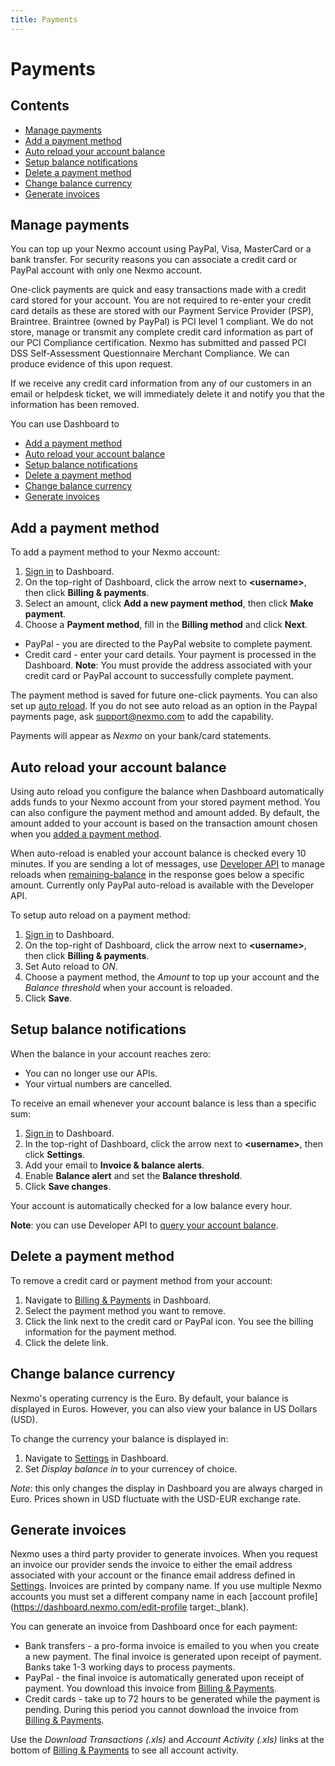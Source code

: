 ```yaml
---
title: Payments
---
```


# Payments

## Contents

* [Manage payments](#manage-payments)
* [Add a payment method](#add-a-payment-method)
* [Auto reload your account balance](#auto-reload-your-account-balance)
* [Setup balance notifications](#setup-balance-notifications)
* [Delete a payment method](#delete-a-payment-method)
* [Change balance currency](#change-balance-currency)
* [Generate invoices](#generate-invoices)

## Manage payments

You can top up your Nexmo account using PayPal, Visa, MasterCard or a bank transfer. For security reasons you can associate a credit card or PayPal account with only one Nexmo account.

One-click payments are quick and easy transactions made with a credit card stored for your account. You are not required to re-enter your credit card details as these are stored with our Payment Service Provider (PSP), Braintree. Braintree (owned by PayPal) is PCI level 1 compliant. We do not store, manage or transmit any complete credit card information as part of our PCI Compliance certification. Nexmo has submitted and passed PCI DSS Self-Assessment Questionnaire Merchant Compliance. We can produce evidence of this upon request.

If we receive any credit card information from any of our customers in an email or helpdesk ticket, we will immediately delete it and notify you that the information has been removed.

You can use Dashboard to

* [Add a payment method](#add_payment_method)
* [Auto reload your account balance](#auto_reload )
* [Setup balance notifications](#notifications)
* [Delete a payment method](#delete_payment)
* [Change balance currency](#change_balance_currency)
* [Generate invoices](#invoices)

## Add a payment method

To add a payment method to your Nexmo account:

1. [Sign in](https://dashboard.nexmo.com/sign-in) to Dashboard.
1. On the top-right of Dashboard, click the arrow next to **&lt;username>**, then click **Billing & payments**.
2. Select an amount, click **Add a new payment method**, then click **Make payment**.
3. Choose a **Payment method**, fill in the **Billing method** and click **Next**.

  * PayPal - you are directed to the PayPal website to complete payment.
  * Credit card - enter your card details. Your payment is processed in the Dashboard.
  **Note**: You must provide the address associated with your credit card or PayPal account to successfully complete payment.

The payment method is saved for future one-click payments. You can also set up [auto reload](#auto_reload). If you do not see auto reload as an option in the Paypal payments page, ask support@nexmo.com to add the capability.

Payments will appear as *Nexmo* on your bank/card statements.

## Auto reload your account balance

Using auto reload you configure the balance when Dashboard automatically adds funds to your Nexmo account from your stored payment method. You can also configure the payment method and amount added. By default, the amount added to your account is based on the transaction amount chosen when you [added a payment method](#add_payment_method).

When auto-reload is enabled your account balance is checked every 10 minutes. If you are sending a lot of messages, use [Developer API](/api/developer/account#top-up) to manage reloads when [remaining-balance](/api/sms#remaining-balance) in the response goes below a specific amount. Currently only PayPal auto-reload is available with the Developer API.

To setup auto reload on a payment method:

1. [Sign in](https://dashboard.nexmo.com/sign-in) to Dashboard.
2. On the top-right of Dashboard, click the arrow next to **&lt;username&gt;**, then click **Billing & payments**.
3. Set Auto reload to *ON*.
4. Choose a payment method, the *Amount* to top up your account and the *Balance threshold* when your account is reloaded.
5. Click **Save**.

## Setup balance notifications

When the balance in your account reaches zero:

* You can no longer use our APIs.
* Your virtual numbers are cancelled.

To receive an email whenever your account balance is less than a specific sum:

1. [Sign in](https://dashboard.nexmo.com/sign-in) to Dashboard.
3. In the top-right of Dashboard, click the arrow next to **&lt;username>**, then click **Settings**.
3. Add your email to **Invoice & balance alerts**.
4. Enable **Balance alert** and set the **Balance threshold**.
4. Click **Save changes**.

Your account is automatically checked for a low balance every hour.

**Note**: you can use Developer API to [query your account balance](/api/developer/account#get-balance).

## Delete a payment method

To remove a credit card or payment method from your account:

1. Navigate to [Billing & Payments](https://dashboard.nexmo.com/billing-and-payments/billing-information) in Dashboard.
2. Select the payment method you want to remove.
3. Click the link next to the credit card or PayPal icon.
  You see the billing information for the payment method.
4. Click the delete link.

## Change balance currency

Nexmo's operating currency is the Euro. By default, your balance is displayed in Euros. However, you can also view your balance in US Dollars (USD).

To change the currency your balance is displayed in:

1. Navigate to [Settings](https://dashboard.nexmo.com/billing-and-payments/settings) in Dashboard.
2. Set *Display balance in* to your currencey of choice.

*Note*: this only changes the display in Dashboard you are always charged in Euro. Prices shown in USD fluctuate with the USD-EUR exchange rate.

## Generate invoices

Nexmo uses a third party provider to generate invoices. When you request an invoice our provider sends the invoice to either the  email address associated with your account or the finance email address defined in [Settings](https://dashboard.nexmo.com/billing-and-payments/settings). Invoices are printed by company name. If you use multiple Nexmo accounts you must set a different company name in each [account profile](https://dashboard.nexmo.com/edit-profile target:_blank).

You can generate an invoice from Dashboard once for each payment:

* Bank transfers - a pro-forma invoice is emailed to you when you create a new payment. The final invoice is generated upon receipt of payment. Banks take 1-3 working days to process payments.
* PayPal - the final invoice is automatically generated upon receipt of payment. You download this invoice from [Billing & Payments](https://dashboard.nexmo.com/billing-and-payments).
* Credit cards - take up to 72 hours to be generated while the payment is pending. During this period you cannot download the invoice from [Billing & Payments](https://dashboard.nexmo.com/billing-and-payments).

Use the *Download Transactions (.xls)* and *Account Activity (.xls)* links at the bottom of [Billing & Payments](https://dashboard.nexmo.com/billing-and-payments) to see all account activity.
